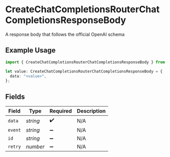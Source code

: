 # CreateChatCompletionsRouterChatCompletionsResponseBody

A response body that follows the official OpenAI schema

## Example Usage

```typescript
import { CreateChatCompletionsRouterChatCompletionsResponseBody } from "orq-poc-typescript/models/operations";

let value: CreateChatCompletionsRouterChatCompletionsResponseBody = {
  data: "<value>",
};
```

## Fields

| Field              | Type               | Required           | Description        |
| ------------------ | ------------------ | ------------------ | ------------------ |
| `data`             | *string*           | :heavy_check_mark: | N/A                |
| `event`            | *string*           | :heavy_minus_sign: | N/A                |
| `id`               | *string*           | :heavy_minus_sign: | N/A                |
| `retry`            | *number*           | :heavy_minus_sign: | N/A                |